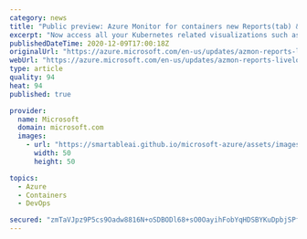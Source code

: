 ```yaml
---
category: news
title: "Public preview: Azure Monitor for containers new Reports(tab) & deployment live logs "
excerpt: "Now access all your Kubernetes related visualizations such as Node-disk, Node-network, Workloads & Persistent Volume, and many more in new Reports(tab). As part of this update you can also view, search, and filter pod Live Logs of AKS deployments for quick troubleshooting."
publishedDateTime: 2020-12-09T17:00:18Z
originalUrl: "https://azure.microsoft.com/en-us/updates/azmon-reports-livelogs/"
webUrl: "https://azure.microsoft.com/en-us/updates/azmon-reports-livelogs/"
type: article
quality: 94
heat: 94
published: true

provider:
  name: Microsoft
  domain: microsoft.com
  images:
    - url: "https://smartableai.github.io/microsoft-azure/assets/images/organizations/microsoft.com-50x50.jpg"
      width: 50
      height: 50

topics:
  - Azure
  - Containers
  - DevOps

secured: "zmTaVJpz9P5cs9Oadw8816N+oSDBODl68+sO0OayihFobYqHDSBYKuDpbjSPf5ucs55fi5h5gCDQ7mLGdM0gXr5saBoy3wJBqgQZ1/u0YGeZXGuDm8ZvKjdq47xQQBGRE9Qi7pT2egq582zkAExJ5jSoiDRvs2p6x7+o6Mj0AtIWRQmqoVHz9ppQoJpAW9tFM6IGnfubw2zTBRh2mQvJGtJu6YZvxGD4ETiVNpDtvIoPxxlgK/aCM4ee/dG4JvC6ThFpjntCg964ILI7vbi9TMW4l2jbXszBziNzqBuCQjNh5C3bBpHNeuxbi7KnTp8jj83EfGhGgr4DYK+XTBj9RG7Y2UsF4O73y2+8+AH7s3s=;L+syo/y7LIFNWXGu6fqXPw=="
---
```


